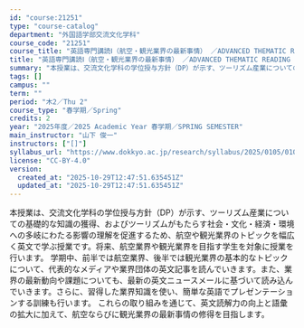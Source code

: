 ```yaml
---
id: "course:21251"
type: "course-catalog"
department: "外国語学部交流文化学科"
course_code: "21251"
course_title: "英語専門講読Ⅰ（航空・観光業界の最新事情） ／ADVANCED THEMATIC READING I"
title: "英語専門講読Ⅰ（航空・観光業界の最新事情） ／ADVANCED THEMATIC READING I"
summary: "本授業は、交流文化学科の学位授与方針（DP）が示す、ツーリズム産業についての基礎的な知識の獲得、およびツーリズムがもたらす社会・文化・経済・環境への多岐にわたる影響の理解を促進するため、航空や観光業界のトピックを幅広く英文で学ぶ授業です。将…"
tags: []
campus: ""
term: ""
period: "木2／Thu 2"
course_type: "春学期／Spring"
credits: 2
year: "2025年度／2025 Academic Year 春学期／SPRING SEMESTER"
main_instructor: "山下 俊一"
instructors: ["[]"]
syllabus_url: "https://www.dokkyo.ac.jp/research/syllabus/2025/0105/0105_21251_ja_JP.html"
license: "CC-BY-4.0"
version:
  created_at: "2025-10-29T12:47:51.635451Z"
  updated_at: "2025-10-29T12:47:51.635451Z"
---
```

本授業は、交流文化学科の学位授与方針（DP）が示す、ツーリズム産業についての基礎的な知識の獲得、およびツーリズムがもたらす社会・文化・経済・環境への多岐にわたる影響の理解を促進するため、航空や観光業界のトピックを幅広く英文で学ぶ授業です。将来、航空業界や観光業界を目指す学生を対象に授業を行います。 学期中、前半では航空業界、後半では観光業界の基本的なトピックについて、代表的なメディアや業界団体の英文記事を読んでいきます。また、業界の最新動向や課題についても、最新の英文ニュースメールに基づいて読み込んでいきます。さらに、習得した業界知識を使い、簡単な英語でプレゼンテーションする訓練も行います。 これらの取り組みを通じて、英文読解力の向上と語彙の拡大に加えて、航空ならびに観光業界の最新事情の修得を目指します。
